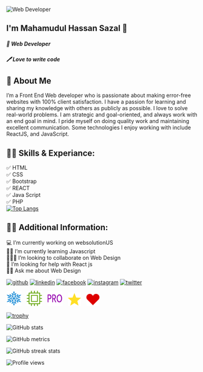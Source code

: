 ![Web Developer](https://scontent.fdac110-1.fna.fbcdn.net/v/t39.30808-6/318936910_5883350135096118_2755281187941829197_n.jpg?_nc_cat=106&ccb=1-7&_nc_sid=e3f864&_nc_eui2=AeE_42TagPogaUvltRdmxuhCEEeIxGK0iukQR4jEYrSK6asD3lKhEbQ6MdvuXyCErpsSwnbzZYJjAE9PzP_w--hv&_nc_ohc=cj0MZeSAXBAAX_X5rAK&_nc_ht=scontent.fdac110-1.fna&oh=00_AfAoLN20epceDt1tKZpaCzldFcRtapR4UVR59pNnvyaAvw&oe=6396FAE5)

## I'm Mahamudul Hassan Sazal 👋
##### 👑 Web Developer
##### 🖊️ Love to write code


## 🚀 About Me
I’m a Front End Web developer who is passionate about making error-free websites with 100% client satisfaction. I have a passion for learning and sharing my knowledge with others as publicly as possible. I love to solve real-world problems. I am strategic and goal-oriented, and always work with an end goal in mind. I pride myself on doing quality work and maintaining excellent communication. Some technologies I enjoy working with include ReactJS, and JavaScript.


## 👨‍💻 Skills & Experiance:
✅ HTML 
<br/>
✅ CSS 
<br/>
✅ Bootstrap 
<br/>
✅ REACT 
<br/>
✅ Java Script 
<br/>
✅ PHP
<br/>
[![Top Langs](https://github-readme-stats.vercel.app/api/top-langs/?username=sazalahmed)](https://github.com/anuraghazra/github-readme-stats)


## 👨‍💻 Additional Information:
💻 I’m currently working on websolutionUS 
<br/>
🧑‍💻 I’m currently learning Javascript 
<br/>
🧑‍🤝‍🧑 I’m looking to collaborate on Web Design 
<br/>
💁 I’m looking for help with React js 
<br/>
🙋‍♂️ Ask me about Web Design 



[<img src='https://cdn.jsdelivr.net/npm/simple-icons@3.0.1/icons/github.svg' alt='github' height='40'>](https://github.com/sazalahmed)  [<img src='https://cdn.jsdelivr.net/npm/simple-icons@3.0.1/icons/linkedin.svg' alt='linkedin' height='40'>](https://www.linkedin.com/in/https://www.linkedin.com/in/in-sazal//)  [<img src='https://cdn.jsdelivr.net/npm/simple-icons@3.0.1/icons/facebook.svg' alt='facebook' height='40'>](https://www.facebook.com/https://www.facebook.com/web.engr.sazal/)  [<img src='https://cdn.jsdelivr.net/npm/simple-icons@3.0.1/icons/instagram.svg' alt='instagram' height='40'>](https://www.instagram.com/https://www.instagram.com/ins_sazal//)  [<img src='https://cdn.jsdelivr.net/npm/simple-icons@3.0.1/icons/twitter.svg' alt='twitter' height='40'>](https://twitter.com/https://twitter.com/sazal2020)  

<a href='https://archiveprogram.github.com/'><img src='https://raw.githubusercontent.com/acervenky/animated-github-badges/master/assets/acbadge.gif' width='40' height='40'></a> <a href='https://docs.github.com/en/developers'><img src='https://raw.githubusercontent.com/acervenky/animated-github-badges/master/assets/devbadge.gif' width='40' height='40'></a> <a href='https://github.com/pricing'><img src='https://raw.githubusercontent.com/acervenky/animated-github-badges/master/assets/pro.gif' width='40' height='40'></a> <a href='https://stars.github.com/'><img src='https://raw.githubusercontent.com/acervenky/animated-github-badges/master/assets/starbadge.gif' width='35' height='35'></a> <a href='https://docs.github.com/en/github/supporting-the-open-source-community-with-github-sponsors'><img src='https://raw.githubusercontent.com/acervenky/animated-github-badges/master/assets/sponsorbadge.gif' width='35' height='35'></a> 

[![trophy](https://github-profile-trophy.vercel.app/?username=sazalahmed)](https://github.com/ryo-ma/github-profile-trophy)



![GitHub stats](https://github-readme-stats.vercel.app/api?username=sazalahmed&show_icons=true&count_private=true)  

![GitHub metrics](https://metrics.lecoq.io/sazalahmed)  

![GitHub streak stats](https://streak-stats.demolab.com/?user=sazalahmed)  

![Profile views](https://gpvc.arturio.dev/sazalahmed)  

